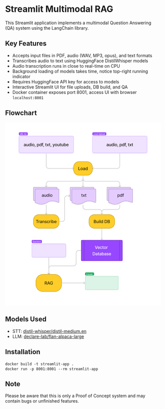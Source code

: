 # Streamlit Multimodal RAG 

This Streamlit application implements a multimodal Question Answering (QA) system using the LangChain library.

## Key Features

- Accepts input files in PDF, audio (WAV, MP3, opus), and text formats
- Transcribes audio to text using HuggingFace DistilWhisper models
- Audio transcription runs in close to real-time on CPU 
- Background loading of models takes time, notice top-right running indicator  
- Requires HuggingFace API key for access to models
- Interactive Streamlit UI for file uploads, DB build, and QA
- Docker container exposes port 8001, access UI with browser `localhost:8001`

## Flowchart

![Streamlit Multimodal RAG flowchart](<Multimodal RAG.png>)

## Models Used

- STT: [distil-whisper/distil-medium.en](https://huggingface.co/distil-whisper/distil-medium.en)
- LLM: [declare-lab/flan-alpaca-large](https://huggingface.co/declare-lab/flan-alpaca-large)


## Installation

```
docker build -t streamlit-app .
docker run -p 8001:8001 --rm streamlit-app
```

## Note
Please be aware that this is only a Proof of Concept system and 
may contain bugs or unfinished features.
